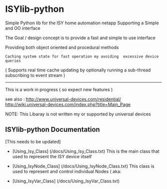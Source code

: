 ISYlib-python
=============

Simple Python lib for the ISY home automation netapp Supporting a Simple and OO interface
 
  
The Goal / design concept is to provide a fast and simple to use  interface 
   
   Providing both object oriented and procedural methods
	
    Caching system state for fast operation my avoiding  excessive device queries 
   ( Supports real time cache updating by optionally running a sub-thread subscribing to event stream ) 

----


This is a work in progress ( so expect new features )
 
  
   
see also : http://www.universal-devices.com/residential/
	   http://wiki.universal-devices.com/index.php?title=Main_Page
	   
NOTE: This Libaray is not written my or supported by universal devices
		



ISYlib-python Documentation
---------------------------
[This needs to be updated]

* [Using_Isy_Class]  (/docs/Using_Isy_Class.txt) This is the main class that used to represent the ISY device iitself

* [Using_IsyNode_Class]  (/docs/Using_IsyNode_Class.txt) This class is used to represent and control individual Nodes ( aka: 

* [Using_IsyVar_Class]  (/docs/Using_IsyVar_Class.txt)



